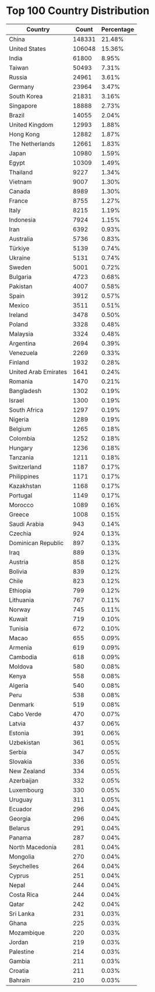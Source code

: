 # Top 100 Country Distribution
| Country | Count | Percentage |
|----|----|----|
| China | 148331 | 21.48% |
| United States | 106048 | 15.36% |
| India | 61800 | 8.95% |
| Taiwan | 50493 | 7.31% |
| Russia | 24961 | 3.61% |
| Germany | 23964 | 3.47% |
| South Korea | 21831 | 3.16% |
| Singapore | 18888 | 2.73% |
| Brazil | 14055 | 2.04% |
| United Kingdom | 12993 | 1.88% |
| Hong Kong | 12882 | 1.87% |
| The Netherlands | 12661 | 1.83% |
| Japan | 10980 | 1.59% |
| Egypt | 10309 | 1.49% |
| Thailand | 9227 | 1.34% |
| Vietnam | 9007 | 1.30% |
| Canada | 8989 | 1.30% |
| France | 8755 | 1.27% |
| Italy | 8215 | 1.19% |
| Indonesia | 7924 | 1.15% |
| Iran | 6392 | 0.93% |
| Australia | 5736 | 0.83% |
| Türkiye | 5139 | 0.74% |
| Ukraine | 5131 | 0.74% |
| Sweden | 5001 | 0.72% |
| Bulgaria | 4723 | 0.68% |
| Pakistan | 4007 | 0.58% |
| Spain | 3912 | 0.57% |
| Mexico | 3511 | 0.51% |
| Ireland | 3478 | 0.50% |
| Poland | 3328 | 0.48% |
| Malaysia | 3324 | 0.48% |
| Argentina | 2694 | 0.39% |
| Venezuela | 2269 | 0.33% |
| Finland | 1932 | 0.28% |
| United Arab Emirates | 1641 | 0.24% |
| Romania | 1470 | 0.21% |
| Bangladesh | 1302 | 0.19% |
| Israel | 1300 | 0.19% |
| South Africa | 1297 | 0.19% |
| Nigeria | 1289 | 0.19% |
| Belgium | 1265 | 0.18% |
| Colombia | 1252 | 0.18% |
| Hungary | 1236 | 0.18% |
| Tanzania | 1211 | 0.18% |
| Switzerland | 1187 | 0.17% |
| Philippines | 1171 | 0.17% |
| Kazakhstan | 1168 | 0.17% |
| Portugal | 1149 | 0.17% |
| Morocco | 1089 | 0.16% |
| Greece | 1008 | 0.15% |
| Saudi Arabia | 943 | 0.14% |
| Czechia | 924 | 0.13% |
| Dominican Republic | 897 | 0.13% |
| Iraq | 889 | 0.13% |
| Austria | 858 | 0.12% |
| Bolivia | 839 | 0.12% |
| Chile | 823 | 0.12% |
| Ethiopia | 799 | 0.12% |
| Lithuania | 767 | 0.11% |
| Norway | 745 | 0.11% |
| Kuwait | 719 | 0.10% |
| Tunisia | 672 | 0.10% |
| Macao | 655 | 0.09% |
| Armenia | 619 | 0.09% |
| Cambodia | 618 | 0.09% |
| Moldova | 580 | 0.08% |
| Kenya | 558 | 0.08% |
| Algeria | 540 | 0.08% |
| Peru | 538 | 0.08% |
| Denmark | 519 | 0.08% |
| Cabo Verde | 470 | 0.07% |
| Latvia | 437 | 0.06% |
| Estonia | 391 | 0.06% |
| Uzbekistan | 361 | 0.05% |
| Serbia | 347 | 0.05% |
| Slovakia | 336 | 0.05% |
| New Zealand | 334 | 0.05% |
| Azerbaijan | 332 | 0.05% |
| Luxembourg | 330 | 0.05% |
| Uruguay | 311 | 0.05% |
| Ecuador | 296 | 0.04% |
| Georgia | 296 | 0.04% |
| Belarus | 291 | 0.04% |
| Panama | 287 | 0.04% |
| North Macedonia | 281 | 0.04% |
| Mongolia | 270 | 0.04% |
| Seychelles | 264 | 0.04% |
| Cyprus | 251 | 0.04% |
| Nepal | 244 | 0.04% |
| Costa Rica | 244 | 0.04% |
| Qatar | 242 | 0.04% |
| Sri Lanka | 231 | 0.03% |
| Ghana | 225 | 0.03% |
| Mozambique | 220 | 0.03% |
| Jordan | 219 | 0.03% |
| Palestine | 214 | 0.03% |
| Gambia | 211 | 0.03% |
| Croatia | 211 | 0.03% |
| Bahrain | 210 | 0.03% |
